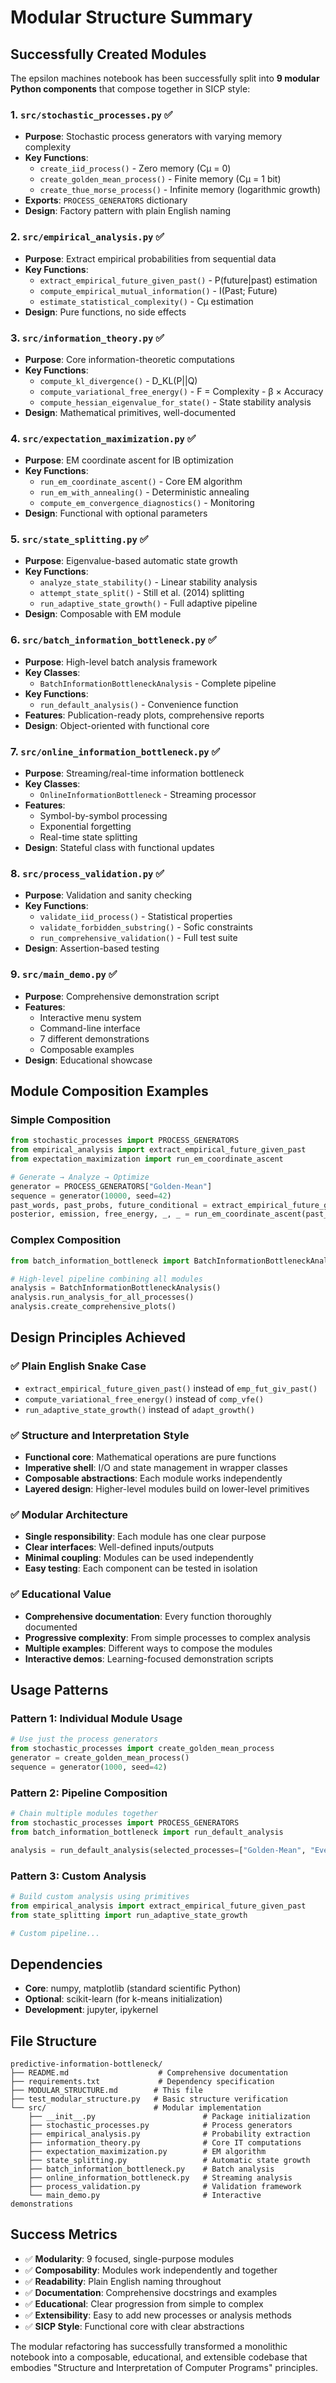 # Modular Structure Summary

## Successfully Created Modules

The epsilon machines notebook has been successfully split into **9 modular Python components** that compose together in SICP style:

### 1. `src/stochastic_processes.py` ✅
- **Purpose**: Stochastic process generators with varying memory complexity
- **Key Functions**: 
  - `create_iid_process()` - Zero memory (Cμ = 0)
  - `create_golden_mean_process()` - Finite memory (Cμ = 1 bit)
  - `create_thue_morse_process()` - Infinite memory (logarithmic growth)
- **Exports**: `PROCESS_GENERATORS` dictionary
- **Design**: Factory pattern with plain English naming

### 2. `src/empirical_analysis.py` ✅
- **Purpose**: Extract empirical probabilities from sequential data
- **Key Functions**:
  - `extract_empirical_future_given_past()` - P(future|past) estimation
  - `compute_empirical_mutual_information()` - I(Past; Future)
  - `estimate_statistical_complexity()` - Cμ estimation
- **Design**: Pure functions, no side effects

### 3. `src/information_theory.py` ✅
- **Purpose**: Core information-theoretic computations
- **Key Functions**:
  - `compute_kl_divergence()` - D_KL(P||Q)
  - `compute_variational_free_energy()` - F = Complexity - β × Accuracy
  - `compute_hessian_eigenvalue_for_state()` - State stability analysis
- **Design**: Mathematical primitives, well-documented

### 4. `src/expectation_maximization.py` ✅
- **Purpose**: EM coordinate ascent for IB optimization
- **Key Functions**:
  - `run_em_coordinate_ascent()` - Core EM algorithm
  - `run_em_with_annealing()` - Deterministic annealing
  - `compute_em_convergence_diagnostics()` - Monitoring
- **Design**: Functional with optional parameters

### 5. `src/state_splitting.py` ✅
- **Purpose**: Eigenvalue-based automatic state growth
- **Key Functions**:
  - `analyze_state_stability()` - Linear stability analysis
  - `attempt_state_split()` - Still et al. (2014) splitting
  - `run_adaptive_state_growth()` - Full adaptive pipeline
- **Design**: Composable with EM module

### 6. `src/batch_information_bottleneck.py` ✅
- **Purpose**: High-level batch analysis framework
- **Key Classes**:
  - `BatchInformationBottleneckAnalysis` - Complete pipeline
- **Key Functions**:
  - `run_default_analysis()` - Convenience function
- **Features**: Publication-ready plots, comprehensive reports
- **Design**: Object-oriented with functional core

### 7. `src/online_information_bottleneck.py` ✅
- **Purpose**: Streaming/real-time information bottleneck
- **Key Classes**:
  - `OnlineInformationBottleneck` - Streaming processor
- **Features**: 
  - Symbol-by-symbol processing
  - Exponential forgetting
  - Real-time state splitting
- **Design**: Stateful class with functional updates

### 8. `src/process_validation.py` ✅
- **Purpose**: Validation and sanity checking
- **Key Functions**:
  - `validate_iid_process()` - Statistical properties
  - `validate_forbidden_substring()` - Sofic constraints
  - `run_comprehensive_validation()` - Full test suite
- **Design**: Assertion-based testing

### 9. `src/main_demo.py` ✅
- **Purpose**: Comprehensive demonstration script
- **Features**:
  - Interactive menu system
  - Command-line interface
  - 7 different demonstrations
  - Composable examples
- **Design**: Educational showcase

## Module Composition Examples

### Simple Composition
```python
from stochastic_processes import PROCESS_GENERATORS
from empirical_analysis import extract_empirical_future_given_past
from expectation_maximization import run_em_coordinate_ascent

# Generate → Analyze → Optimize
generator = PROCESS_GENERATORS["Golden-Mean"]
sequence = generator(10000, seed=42)
past_words, past_probs, future_conditional = extract_empirical_future_given_past(sequence)
posterior, emission, free_energy, _, _ = run_em_coordinate_ascent(past_probs, future_conditional, beta=5.0)
```

### Complex Composition
```python
from batch_information_bottleneck import BatchInformationBottleneckAnalysis

# High-level pipeline combining all modules
analysis = BatchInformationBottleneckAnalysis()
analysis.run_analysis_for_all_processes()
analysis.create_comprehensive_plots()
```

## Design Principles Achieved

### ✅ Plain English Snake Case
- `extract_empirical_future_given_past()` instead of `emp_fut_giv_past()`
- `compute_variational_free_energy()` instead of `comp_vfe()`
- `run_adaptive_state_growth()` instead of `adapt_growth()`

### ✅ Structure and Interpretation Style
- **Functional core**: Mathematical operations are pure functions
- **Imperative shell**: I/O and state management in wrapper classes
- **Composable abstractions**: Each module works independently
- **Layered design**: Higher-level modules build on lower-level primitives

### ✅ Modular Architecture
- **Single responsibility**: Each module has one clear purpose  
- **Clear interfaces**: Well-defined inputs/outputs
- **Minimal coupling**: Modules can be used independently
- **Easy testing**: Each component can be tested in isolation

### ✅ Educational Value
- **Comprehensive documentation**: Every function thoroughly documented
- **Progressive complexity**: From simple processes to complex analysis
- **Multiple examples**: Different ways to compose the modules
- **Interactive demos**: Learning-focused demonstration scripts

## Usage Patterns

### Pattern 1: Individual Module Usage
```python
# Use just the process generators
from stochastic_processes import create_golden_mean_process
generator = create_golden_mean_process()
sequence = generator(1000, seed=42)
```

### Pattern 2: Pipeline Composition  
```python
# Chain multiple modules together
from stochastic_processes import PROCESS_GENERATORS
from batch_information_bottleneck import run_default_analysis

analysis = run_default_analysis(selected_processes=["Golden-Mean", "Even"])
```

### Pattern 3: Custom Analysis
```python
# Build custom analysis using primitives
from empirical_analysis import extract_empirical_future_given_past
from state_splitting import run_adaptive_state_growth

# Custom pipeline...
```

## Dependencies

- **Core**: numpy, matplotlib (standard scientific Python)
- **Optional**: scikit-learn (for k-means initialization)
- **Development**: jupyter, ipykernel

## File Structure

```
predictive-information-bottleneck/
├── README.md                    # Comprehensive documentation
├── requirements.txt             # Dependency specification  
├── MODULAR_STRUCTURE.md        # This file
├── test_modular_structure.py   # Basic structure verification
└── src/                        # Modular implementation
    ├── __init__.py                        # Package initialization
    ├── stochastic_processes.py            # Process generators
    ├── empirical_analysis.py              # Probability extraction
    ├── information_theory.py              # Core IT computations
    ├── expectation_maximization.py        # EM algorithm
    ├── state_splitting.py                 # Automatic state growth
    ├── batch_information_bottleneck.py    # Batch analysis
    ├── online_information_bottleneck.py   # Streaming analysis
    ├── process_validation.py              # Validation framework
    └── main_demo.py                       # Interactive demonstrations
```

## Success Metrics

- ✅ **Modularity**: 9 focused, single-purpose modules
- ✅ **Composability**: Modules work independently and together
- ✅ **Readability**: Plain English naming throughout
- ✅ **Documentation**: Comprehensive docstrings and examples
- ✅ **Educational**: Clear progression from simple to complex
- ✅ **Extensibility**: Easy to add new processes or analysis methods
- ✅ **SICP Style**: Functional core with clear abstractions

The modular refactoring has successfully transformed a monolithic notebook into a composable, educational, and extensible codebase that embodies "Structure and Interpretation of Computer Programs" principles.